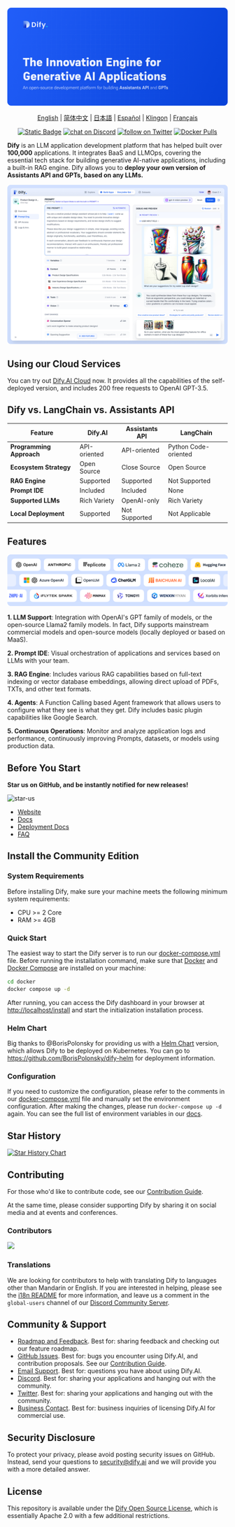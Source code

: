 [![](./images/describe.png)](https://dify.ai)
<p align="center">
  <a href="./README.md">English</a> |
  <a href="./README_CN.md">简体中文</a> |
  <a href="./README_JA.md">日本語</a> |
  <a href="./README_ES.md">Español</a> |
  <a href="./README_KL.md">Klingon</a> |
  <a href="./README_FR.md">Français</a>
</p>

<p align="center">
    <a href="https://dify.ai" target="_blank">
        <img alt="Static Badge" src="https://img.shields.io/badge/AI-Dify?logo=AI&logoColor=%20%23f5f5f5&label=Dify&labelColor=%20%23155EEF&color=%23EAECF0"></a>
    <a href="https://discord.gg/FngNHpbcY7" target="_blank">
        <img src="https://img.shields.io/discord/1082486657678311454?logo=discord"
            alt="chat on Discord"></a>
    <a href="https://twitter.com/intent/follow?screen_name=dify_ai" target="_blank">
        <img src="https://img.shields.io/twitter/follow/dify_ai?style=social&logo=X"
            alt="follow on Twitter"></a>
    <a href="https://hub.docker.com/u/langgenius" target="_blank">
        <img alt="Docker Pulls" src="https://img.shields.io/docker/pulls/langgenius/dify-web"></a>
</p>


**Dify** is an LLM application development platform that has helped built over **100,000** applications. It integrates BaaS and LLMOps, covering the essential tech stack for building generative AI-native applications, including a built-in RAG engine. Dify allows you to **deploy your own version of Assistants API and GPTs, based on any LLMs.**

![](./images/demo.png)



## Using our Cloud Services

You can try out [Dify.AI Cloud](https://dify.ai) now. It provides all the capabilities of the self-deployed version, and includes 200 free requests to OpenAI GPT-3.5.

## Dify vs. LangChain vs. Assistants API

| Feature | Dify.AI | Assistants API | LangChain |
|---------|---------|----------------|-----------|
| **Programming Approach** | API-oriented | API-oriented | Python Code-oriented |
| **Ecosystem Strategy** | Open Source | Close Source | Open Source |
| **RAG Engine** | Supported | Supported | Not Supported |
| **Prompt IDE** | Included | Included | None |
| **Supported LLMs** | Rich Variety | OpenAI-only | Rich Variety |
| **Local Deployment** | Supported | Not Supported | Not Applicable |



## Features

![](./images/models.png)

**1. LLM Support**: Integration with OpenAI's GPT family of models, or the open-source Llama2 family models. In fact, Dify supports mainstream commercial models and open-source models (locally deployed or based on MaaS).

**2. Prompt IDE**: Visual orchestration of applications and services based on LLMs with your team.

**3. RAG Engine**: Includes various RAG capabilities based on full-text indexing or vector database embeddings, allowing direct upload of PDFs, TXTs, and other text formats.

**4. Agents**: A Function Calling based Agent framework that allows users to configure what they see is what they get. Dify includes basic plugin capabilities like Google Search.

**5. Continuous Operations**: Monitor and analyze application logs and performance, continuously improving Prompts, datasets, or models using production data.

## Before You Start

**Star us on GitHub, and be instantly notified for new releases!**

![star-us](https://github.com/langgenius/dify/assets/100913391/95f37259-7370-4456-a9f0-0bc01ef8642f)

- [Website](https://dify.ai)
- [Docs](https://docs.dify.ai)
- [Deployment Docs](https://docs.dify.ai/getting-started/install-self-hosted)
- [FAQ](https://docs.dify.ai/getting-started/faq) 


## Install the Community Edition

### System Requirements

Before installing Dify, make sure your machine meets the following minimum system requirements:

- CPU >= 2 Core
- RAM >= 4GB

### Quick Start

The easiest way to start the Dify server is to run our [docker-compose.yml](docker/docker-compose.yaml) file. Before running the installation command, make sure that [Docker](https://docs.docker.com/get-docker/) and [Docker Compose](https://docs.docker.com/compose/install/) are installed on your machine:

```bash
cd docker
docker compose up -d
```

After running, you can access the Dify dashboard in your browser at [http://localhost/install](http://localhost/install) and start the initialization installation process.

### Helm Chart

Big thanks to @BorisPolonsky for providing us with a [Helm Chart](https://helm.sh/) version, which allows Dify to be deployed on Kubernetes.
You can go to https://github.com/BorisPolonsky/dify-helm for deployment information.

### Configuration

If you need to customize the configuration, please refer to the comments in our [docker-compose.yml](docker/docker-compose.yaml) file and manually set the environment configuration. After making the changes, please run `docker-compose up -d` again. You can see the full list of environment variables in our [docs](https://docs.dify.ai/getting-started/install-self-hosted/environments).


## Star History

[![Star History Chart](https://api.star-history.com/svg?repos=langgenius/dify&type=Date)](https://star-history.com/#langgenius/dify&Date)

## Contributing

For those who'd like to contribute code, see our [Contribution Guide](https://github.com/langgenius/dify/blob/main/CONTRIBUTING.md). 

At the same time, please consider supporting Dify by sharing it on social media and at events and conferences.

### Contributors

<a href="https://github.com/langgenius/dify/graphs/contributors">
  <img src="https://contrib.rocks/image?repo=langgenius/dify" />
</a>

### Translations

We are looking for contributors to help with translating Dify to languages other than Mandarin or English. If you are interested in helping, please see the [i18n README](https://github.com/langgenius/dify/blob/main/web/i18n/README_EN.md) for more information, and leave us a comment in the `global-users` channel of our [Discord Community Server](https://discord.gg/AhzKf7dNgk).

## Community & Support

* [Roadmap and Feedback](https://feedback.dify.ai/). Best for: sharing feedback and checking out our feature roadmap.
* [GitHub Issues](https://github.com/langgenius/dify/issues). Best for: bugs you encounter using Dify.AI, and contribution proposals. See our [Contribution Guide](https://github.com/langgenius/dify/blob/main/CONTRIBUTING.md).
* [Email Support](mailto:hello@dify.ai?subject=[GitHub]Questions%20About%20Dify). Best for: questions you have about using Dify.AI.
* [Discord](https://discord.gg/FngNHpbcY7). Best for: sharing your applications and hanging out with the community.
* [Twitter](https://twitter.com/dify_ai). Best for: sharing your applications and hanging out with the community.
* [Business Contact](mailto:business@dify.ai?subject=[GitHub]Business%20License%20Inquiry). Best for: business inquiries of licensing Dify.AI for commercial use.

## Security Disclosure

To protect your privacy, please avoid posting security issues on GitHub. Instead, send your questions to security@dify.ai and we will provide you with a more detailed answer.

## License

This repository is available under the [Dify Open Source License](LICENSE), which is essentially Apache 2.0 with a few additional restrictions.
